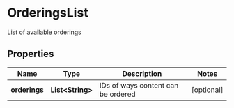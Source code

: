 

# OrderingsList

List of available orderings
## Properties

Name | Type | Description | Notes
------------ | ------------- | ------------- | -------------
**orderings** | **List&lt;String&gt;** | IDs of ways content can be ordered |  [optional]



